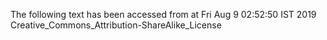 The following text has been accessed from at Fri Aug 9 02:52:50 IST 2019
Creative_Commons_Attribution-ShareAlike_License
